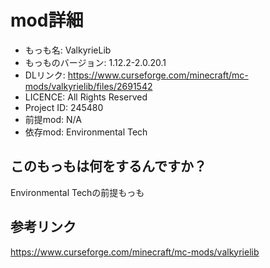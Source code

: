 # mod詳細

- もっも名: ValkyrieLib
- もっものバージョン: 1.12.2-2.0.20.1
- DLリンク: https://www.curseforge.com/minecraft/mc-mods/valkyrielib/files/2691542
- LICENCE: All Rights Reserved
- Project ID: 245480
- 前提mod: N/A
- 依存mod: Environmental Tech

## このもっもは何をするんですか？
Environmental Techの前提もっも

## 参考リンク
https://www.curseforge.com/minecraft/mc-mods/valkyrielib
